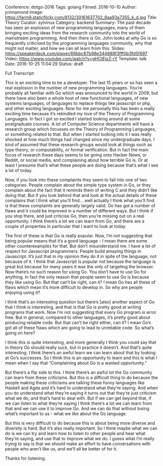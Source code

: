 Conference: dotgo-2016
Tags: golang
Filmed: 2016-10-10
Author: jcinnamond
Image: https://farm9.staticflickr.com/8132/30161637702_8aa93a7355_k_d.jpg
Title: Theory
Curator: sylvinus
Category: backend
Summary: The past decade has seen an explosion of new programming languages, many of them bringing exciting ideas from the research community into the world of mainstream programming. And then there is Go. John looks at why Go is so frequently criticised by the programming languages community, why that might not matter, and how we can all learn from this.
Slides: https://speakerdeck.com/player/66bbc87b98e344889f3fff0b3fd5f697
Video: https://www.youtube.com/watch?v=gHCtEjzZ-rY
Template: talk
Date: 2016-10-25 11:04:29
Status: draft

Full Transcript:


This is an exciting time to be a developer. The last 15 years or so has seen a real explosion in the number of new programming languages. You’re probably all familiar with Go which was announced to the world in 2009; but there have also been a whole host of new functional languages, of new systems languages, of languages to replace things like javascript or php, and other exciting languages. Now for me personally this has been a really exciting time because it’s rekindled my love of the Theory of Programming Languages. In fact I got so excited I started looking around at some postgraduate courses. A lot of Computer Science departments will have a research group which focusses on the Theory of Programming Languages, or something related to that. But when I started looking into it I was really shocked at how much things had changed since my undergraduate days. I kind of assumed that these research groups would look at things such as type theory, or computability, or formal verification. But in fact the main focus of research these days seems to be going onto Hacker News, or Reddit, or social media, and complaining about how terrible Go is. Or at least I presume that’s what these people are doing because that’s what I see a lot of today.


Now, if you look into these complaints they seem to fall into one of two categories. People complain about the simple type system in Go, or they complain about the fact that it reminds them of writing C and they didn’t like doing that. But if you look behind that and look at the actual details of these complains that I think what you’ll find… well actually I think what you’ll find is that these complaints are generally largely valid. Go has got a number of flaws and it could be improved in a number of different ways. But I think if you stop there, and just criticise Go, then you’re missing out on a real opportunity. I think there’s a lot we can learn from Go, and there are a couple of properties in particular that I want to look at today.


The first of these is that Go is really popular. Now, I’m not suggesting that being popular means that it’s a good language - I mean there are some other counterexamples for that. But don’t misunderstand me. I have a lot of respect for Javascript programmers. People build amazing things in Javascript. It’s just that in my opinion they do it in spite of the language, not because of it. I think that Javascript is popular not because the language is great but because for many years it was the only of targeting the browser. Now there’s no such reason for using Go. You don’t have to use Go for anything. In fact the only reason that people seem to use Go is because they like using Go. But that can’t be right, can it? I mean Go has all these of flaws which mean it’s more difficult to develop in. So why are people enjoying using it?


I think that’s an interesting question but there’s [also] another aspect of Go that I think is interesting, and that is that Go is pretty good at writing programs that work. Now I’m not suggesting that every Go program is error free. But in general, compared to other languages, it’s pretty good about producing reliable code. But that can’t be right either, can it? I mean Go’s got all of these flaws which are going to lead to unreliable code. So what’s going on here?


I think this is quite interesting, and more generally I think you could say that in theory Go should really suck, but in practice it doesn’t. And that’s quite interesting. I think there’s an awful learn we can learn about that by looking at Go’s successes. So I think this is an opportunity to learn and this is what I mean when I say that “Complaining about Go is a wasted opportunity.”


But there’s a flip side to this. I think there’s an awful lot the Go community can learn from these criticisms. But this is a difficult thing to do because the people making these criticisms are talking these funny languages like Haskell and Agda and it’s hard to understand what they’re saying. And when you do understand what they’re saying it turns out that they’re just criticism what we do, and that’s hard to deal with. But if we can get beyond that, if we can listen to what they’re saying I think there’s a lot we can learn from that and we can use it to improve Go. And we can do that without losing what’s important to us - what we like about the Go language.


But this is very difficult to do because this is about being more diverse and diversity is hard. But it’s also really important. So I think maybe what we can do is we can try and learn how to listen to other people and hear what they’re saying, and use that to improve what we do. I guess what I’m really trying to say is that we should make an effort to have conversations with people who aren’t like us, and we’ll all be better of for it.


Thanks for listening.